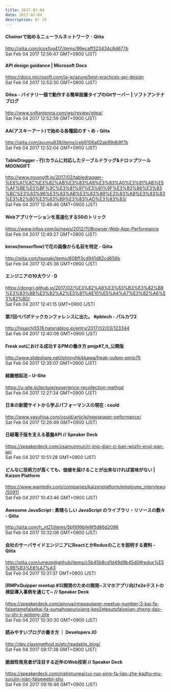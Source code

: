 ```yaml
---
title: 2017-02-04
date: 2017-02-04
description: B! 19
---
```


#### Chainerで始めるニューラルネットワーク - Qiita
http://qiita.com/icoxfog417/items/96ecaff323434c8d677b<br>
Sat Feb 04 2017 12:56:47 GMT+0900 (JST)<br>


#### API design guidance | Microsoft Docs
https://docs.microsoft.com/ja-jp/azure/best-practices-api-design<br>
Sat Feb 04 2017 12:53:30 GMT+0900 (JST)<br>


####   Gitea - バイナリ一個で動作する簡単設置タイプのGitサーバー | ソフトアンテナブログ
http://www.softantenna.com/wp/review/gitea/<br>
Sat Feb 04 2017 12:52:59 GMT+0900 (JST)<br>


#### AA(アスキーアート)で始める各種図のすヽめ - Qiita
http://qiita.com/ayumu838/items/ceb6106a02ab99db9f7b<br>
Sat Feb 04 2017 12:52:04 GMT+0900 (JST)<br>


#### TableDragger - 行/カラムに対応したテーブルドラッグ&ドロップツール MOONGIFT
http://www.moongift.jp/2017/02/tabledragger-%E8%A1%8C%E3%82%AB%E3%83%A9%E3%83%A0%E3%81%AB%E5%AF%BE%E5%BF%9C%E3%81%97%E3%81%9F%E3%83%86%E3%83%BC%E3%83%96%E3%83%AB%E3%83%89%E3%83%A9%E3%83%83%E3%82%B0%E3%83%89%E3%83%AD%E3%83%83/<br>
Sat Feb 04 2017 12:49:46 GMT+0900 (JST)<br>


#### Webアプリケーションを高速化する50のトリック
https://www.infoq.com/jp/news/2012/11/Browser-Web-App-Performance<br>
Sat Feb 04 2017 12:49:27 GMT+0900 (JST)<br>


#### keras(tensorflow)で花の画像から名前を特定 - Qiita
http://qiita.com/tsunaki/items/608ff3cd941d82cd656b<br>
Sat Feb 04 2017 12:45:38 GMT+0900 (JST)<br>


####  エンジニアの10大ウソ ·  D
https://dongri.github.io/2017/02/%E3%82%A8%E3%83%B3%E3%82%B8%E3%83%8B%E3%82%A2%E3%81%AE10%E5%A4%A7%E3%82%A6%E3%82%BD/<br>
Sat Feb 04 2017 12:41:15 GMT+0900 (JST)<br>


#### 第7回ペパボテックカンファレンスに出た。 #pbtech - パルカワ2
http://hisaichi5518.hatenablog.jp/entry/2017/02/03/123344<br>
Sat Feb 04 2017 12:40:08 GMT+0900 (JST)<br>


#### Freak outにおける成功するPMの働き方 pmjp#7_lt_公開版
http://www.slideshare.net/johnnyhkikkawa/freak-outpm-pmjp7lt<br>
Sat Feb 04 2017 12:35:07 GMT+0900 (JST)<br>


#### 経験想起法 – U-Site
https://u-site.jp/lecture/experience-recollection-method<br>
Sat Feb 04 2017 12:27:34 GMT+0900 (JST)<br>


#### 日本の新聞サイトから学ぶパフォーマンスの現在 : could
http://www.yasuhisa.com/could/article/newspaper-peformance/<br>
Sat Feb 04 2017 12:26:49 GMT+0900 (JST)<br>


#### 日経電子版を支える基盤API // Speaker Deck
https://speakerdeck.com/osamunmun/ri-jing-dian-zi-ban-wozhi-eruji-pan-api<br>
Sat Feb 04 2017 10:51:28 GMT+0900 (JST)<br>


#### どんなに技術力が高くても、価値を届けることが出来なければ意味がない | Kaizen Platform
https://www.wantedly.com/companies/kaizenplatform/employee_interviews/50911<br>
Sat Feb 04 2017 10:43:46 GMT+0900 (JST)<br>


#### Awesome JavaScript  : 素晴らしい JavaScript のライブラリ・リソースの数々 - Qiita
http://qiita.com/h_nt21/items/5bf899bfe8f5d86d2096<br>
Sat Feb 04 2017 10:32:08 GMT+0900 (JST)<br>


#### 会社のサーバサイドエンジニアにReactとかReduxのことを説明する資料 - Qiita
http://qiita.com/umezo@github/items/c5b45b8cd1d49d9b45d0#redux%E5%9B%B3%E8%A7%A3<br>
Sat Feb 04 2017 10:31:37 GMT+0900 (JST)<br>


#### [RMPxQuipper meetup #3]開発のための開発~スマホアプリ向けe2eテストの検証導入事例を通じて~ // Speaker Deck
https://speakerdeck.com/ainoya/rmpxquipper-meetup-number-3-kai-fa-falsetamefalsekai-fa-sumahoapurixiang-kee2etesutofalsejian-zheng-dao-ru-shi-li-wotong-zite<br>
Sat Feb 04 2017 10:30:30 GMT+0900 (JST)<br>


#### 読みやすいブログの書き方 ｜ Developers.IO
http://dev.classmethod.jp/etc/readable_blog/<br>
Sat Feb 04 2017 09:17:38 GMT+0900 (JST)<br>


#### 脆弱性発見者が注目する近年のWeb技術 // Speaker Deck
https://speakerdeck.com/nishimunea/cui-ruo-xing-fa-jian-zhe-kazhu-mu-surujin-nian-falsewebji-shu<br>
Sat Feb 04 2017 09:16:46 GMT+0900 (JST)<br>


